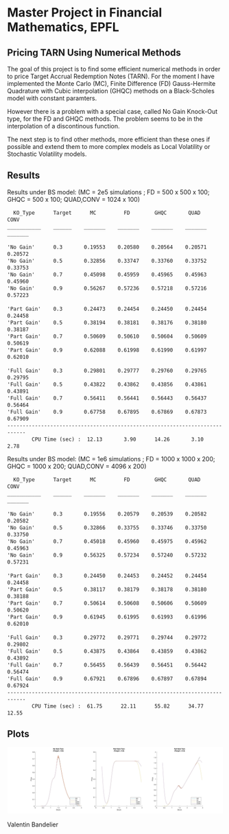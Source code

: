 # Master Project in Financial Mathematics, EPFL
## Pricing TARN Using Numerical Methods
The goal of this project is to find some efficient numerical methods in order to price Target Accrual Redemption Notes (TARN).
For the moment I have implemented the Monte Carlo (MC), Finite Difference (FD) Gauss-Hermite Quadrature with Cubic interpolation (GHQC) methods on a Black-Scholes model with constant paramters.

However there is a problem with a special case, called No Gain Knock-Out type, for the FD and GHQC methods. The problem seems to be in the interpolation of a discontinous function.

The next step is to find other methods, more efficient than these ones if possible and extend them to more complex models as Local Volatility or Stochastic Volatility models.

## Results
Results under BS model: 
(MC = 2e5 simulations ; FD = 500 x 500 x 100; GHQC = 500 x 100; QUAD,CONV = 1024 x 100)

      KO_Type      Target      MC         FD        GHQC       QUAD       CONV  
    ___________    ______    _______    _______    _______    _______    _______

    'No Gain'      0.3       0.19553    0.20580    0.20564    0.20571    0.20572
    'No Gain'      0.5       0.32856    0.33747    0.33760    0.33752    0.33753
    'No Gain'      0.7       0.45098    0.45959    0.45965    0.45963    0.45960
    'No Gain'      0.9       0.56267    0.57236    0.57218    0.57216    0.57223
    
    'Part Gain'    0.3       0.24473    0.24454    0.24450    0.24454    0.24458
    'Part Gain'    0.5       0.38194    0.38181    0.38176    0.38180    0.38187
    'Part Gain'    0.7       0.50609    0.50610    0.50604    0.50609    0.50619
    'Part Gain'    0.9       0.62088    0.61998    0.61990    0.61997    0.62010
    
    'Full Gain'    0.3       0.29801    0.29777    0.29760    0.29765    0.29795
    'Full Gain'    0.5       0.43822    0.43862    0.43856    0.43861    0.43891
    'Full Gain'    0.7       0.56411    0.56441    0.56443    0.56437    0.56464
    'Full Gain'    0.9       0.67758    0.67895    0.67869    0.67873    0.67909
    ----------------------------------------------------------------------------
            CPU Time (sec) :  12.13       3.90      14.26       3.10       2.78
          
Results under BS model: 
(MC = 1e6 simulations ; FD = 1000 x 1000 x 200; GHQC = 1000 x 200; QUAD,CONV = 4096 x 200)

      KO_Type      Target      MC         FD        GHQC       QUAD       CONV  
    ___________    ______    _______    _______    _______    _______    _______

    'No Gain'      0.3       0.19556    0.20579    0.20539    0.20582    0.20582
    'No Gain'      0.5       0.32866    0.33755    0.33746    0.33750    0.33750
    'No Gain'      0.7       0.45018    0.45960    0.45975    0.45962    0.45963
    'No Gain'      0.9       0.56325    0.57234    0.57240    0.57232    0.57231
    
    'Part Gain'    0.3       0.24450    0.24453    0.24452    0.24454    0.24458
    'Part Gain'    0.5       0.38117    0.38179    0.38178    0.38180    0.38188
    'Part Gain'    0.7       0.50614    0.50608    0.50606    0.50609    0.50620
    'Part Gain'    0.9       0.61945    0.61995    0.61993    0.61996    0.62010
    
    'Full Gain'    0.3       0.29772    0.29771    0.29744    0.29772    0.29802
    'Full Gain'    0.5       0.43875    0.43864    0.43859    0.43862    0.43892
    'Full Gain'    0.7       0.56455    0.56439    0.56451    0.56442    0.56474
    'Full Gain'    0.9       0.67921    0.67896    0.67897    0.67894    0.67924
    ----------------------------------------------------------------------------
            CPU Time (sec) :  61.75      22.11      55.82      34.77      12.55

## Plots
![alt text](matlab/PlotResults.jpg)

Valentin Bandelier
